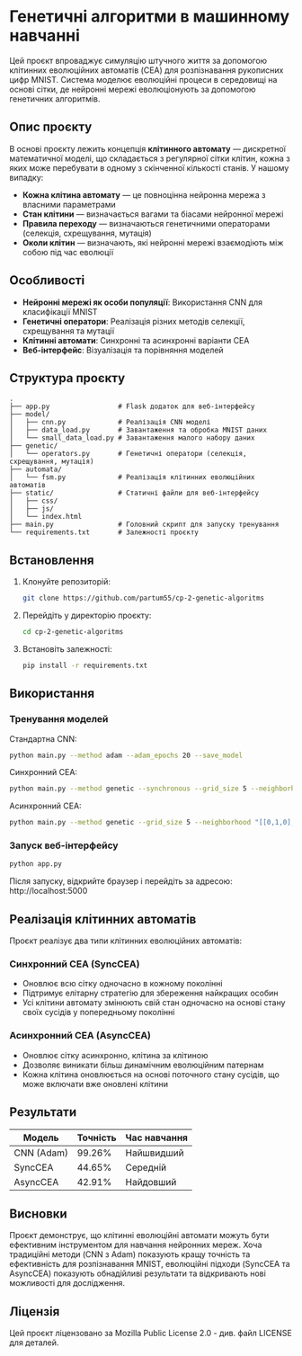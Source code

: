# Генетичні алгоритми в машинному навчанні

Цей проєкт впроваджує симуляцію штучного життя за допомогою клітинних еволюційних автоматів (CEA) для розпізнавання рукописних цифр MNIST. Система моделює еволюційні процеси в середовищі на основі сітки, де нейронні мережі еволюціонують за допомогою генетичних алгоритмів.

## Опис проєкту

В основі проєкту лежить концепція **клітинного автомату** — дискретної математичної моделі, що складається з регулярної сітки клітин, кожна з яких може перебувати в одному з скінченної кількості станів. У нашому випадку:

- **Кожна клітина автомату** — це повноцінна нейронна мережа з власними параметрами
- **Стан клітини** — визначається вагами та біасами нейронної мережі
- **Правила переходу** — визначаються генетичними операторами (селекція, схрещування, мутація)
- **Околи клітин** — визначають, які нейронні мережі взаємодіють між собою під час еволюції

## Особливості

- **Нейронні мережі як особи популяції**: Використання CNN для класифікації MNIST
- **Генетичні оператори**: Реалізація різних методів селекції, схрещування та мутації
- **Клітинні автомати**: Синхронні та асинхронні варіанти CEA
- **Веб-інтерфейс**: Візуалізація та порівняння моделей

## Структура проєкту

```
.
├── app.py                 # Flask додаток для веб-інтерфейсу
├── model/
│   ├── cnn.py             # Реалізація CNN моделі
│   ├── data_load.py       # Завантаження та обробка MNIST даних
│   └── small_data_load.py # Завантаження малого набору даних
├── genetic/
│   └── operators.py       # Генетичні оператори (селекція, схрещування, мутація)
├── automata/
│   └── fsm.py             # Реалізація клітинних еволюційних автоматів
├── static/                # Статичні файли для веб-інтерфейсу
│   ├── css/
│   ├── js/
│   └── index.html
├── main.py                # Головний скрипт для запуску тренування
└── requirements.txt       # Залежності проєкту
```

## Встановлення

1. Клонуйте репозиторій:
   ```bash
   git clone https://github.com/partum55/cp-2-genetic-algoritms
   ```
2. Перейдіть у директорію проєкту:
   ```bash
   cd cp-2-genetic-algoritms
   ```
3. Встановіть залежності:
   ```bash
   pip install -r requirements.txt
   ```

## Використання

### Тренування моделей

Стандартна CNN:
```bash
python main.py --method adam --adam_epochs 20 --save_model
```

Синхронний CEA:
```bash
python main.py --method genetic --synchronous --grid_size 5 --neighborhood "[[0,1,0],[1,2,1],[0,1,0]]" --selection rank_exponential --genetic_epochs 100 --save_model
```

Асинхронний CEA:
```bash
python main.py --method genetic --grid_size 5 --neighborhood "[[0,1,0],[1,2,1],[0,1,0]]" --selection rank_exponential --genetic_epochs 100 --save_model
```

### Запуск веб-інтерфейсу

```bash
python app.py
```

Після запуску, відкрийте браузер і перейдіть за адресою: http://localhost:5000

## Реалізація клітинних автоматів

Проєкт реалізує два типи клітинних еволюційних автоматів:

### Синхронний CEA (SyncCEA)
- Оновлює всю сітку одночасно в кожному поколінні
- Підтримує елітарну стратегію для збереження найкращих особин
- Усі клітини автомату змінюють свій стан одночасно на основі стану своїх сусідів у попередньому поколінні

### Асинхронний CEA (AsyncCEA)
- Оновлює сітку асинхронно, клітина за клітиною
- Дозволяє виникати більш динамічним еволюційним патернам
- Кожна клітина оновлюється на основі поточного стану сусідів, що може включати вже оновлені клітини

## Результати

| Модель | Точність | Час навчання |
|--------|----------|--------------|
| CNN (Adam) | 99.26%   | Найшвидший |
| SyncCEA | 44.65%   | Середній |
| AsyncCEA | 42.91%   | Найдовший |

## Висновки

Проєкт демонструє, що клітинні еволюційні автомати можуть бути ефективним інструментом для навчання нейронних мереж. Хоча традиційні методи (CNN з Adam) показують кращу точність та ефективність для розпізнавання MNIST, еволюційні підходи (SyncCEA та AsyncCEA) показують обнадійливі результати та відкривають нові можливості для дослідження.

## Ліцензія

Цей проєкт ліцензовано за Mozilla Public License 2.0 - див. файл LICENSE для деталей.